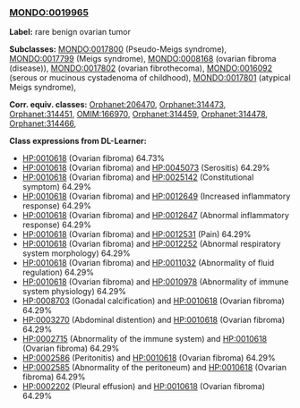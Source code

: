 
### [MONDO:0019965](http://purl.obolibrary.org/obo/MONDO_0019965)
**Label:** rare benign ovarian tumor

**Subclasses:** [MONDO:0017800](http://purl.obolibrary.org/obo/MONDO_0017800) (Pseudo-Meigs syndrome), [MONDO:0017799](http://purl.obolibrary.org/obo/MONDO_0017799) (Meigs syndrome), [MONDO:0008168](http://purl.obolibrary.org/obo/MONDO_0008168) (ovarian fibroma (disease)), [MONDO:0017802](http://purl.obolibrary.org/obo/MONDO_0017802) (ovarian fibrothecoma), [MONDO:0016092](http://purl.obolibrary.org/obo/MONDO_0016092) (serous or mucinous cystadenoma of childhood), [MONDO:0017801](http://purl.obolibrary.org/obo/MONDO_0017801) (atypical Meigs syndrome), 

**Corr. equiv. classes:** [Orphanet:206470](http://www.orpha.net/ORDO/Orphanet_206470), [Orphanet:314473](http://www.orpha.net/ORDO/Orphanet_314473), [Orphanet:314451](http://www.orpha.net/ORDO/Orphanet_314451), [OMIM:166970](http://purl.obolibrary.org/obo/OMIM_166970), [Orphanet:314459](http://www.orpha.net/ORDO/Orphanet_314459), [Orphanet:314478](http://www.orpha.net/ORDO/Orphanet_314478), [Orphanet:314466](http://www.orpha.net/ORDO/Orphanet_314466), 

**Class expressions from DL-Learner:**

- [HP:0010618](http://purl.obolibrary.org/obo/HP_0010618) (Ovarian fibroma) 64.73%
- [HP:0010618](http://purl.obolibrary.org/obo/HP_0010618) (Ovarian fibroma) and [HP:0045073](http://purl.obolibrary.org/obo/HP_0045073) (Serositis) 64.29%
- [HP:0010618](http://purl.obolibrary.org/obo/HP_0010618) (Ovarian fibroma) and [HP:0025142](http://purl.obolibrary.org/obo/HP_0025142) (Constitutional symptom) 64.29%
- [HP:0010618](http://purl.obolibrary.org/obo/HP_0010618) (Ovarian fibroma) and [HP:0012649](http://purl.obolibrary.org/obo/HP_0012649) (Increased inflammatory response) 64.29%
- [HP:0010618](http://purl.obolibrary.org/obo/HP_0010618) (Ovarian fibroma) and [HP:0012647](http://purl.obolibrary.org/obo/HP_0012647) (Abnormal inflammatory response) 64.29%
- [HP:0010618](http://purl.obolibrary.org/obo/HP_0010618) (Ovarian fibroma) and [HP:0012531](http://purl.obolibrary.org/obo/HP_0012531) (Pain) 64.29%
- [HP:0010618](http://purl.obolibrary.org/obo/HP_0010618) (Ovarian fibroma) and [HP:0012252](http://purl.obolibrary.org/obo/HP_0012252) (Abnormal respiratory system morphology) 64.29%
- [HP:0010618](http://purl.obolibrary.org/obo/HP_0010618) (Ovarian fibroma) and [HP:0011032](http://purl.obolibrary.org/obo/HP_0011032) (Abnormality of fluid regulation) 64.29%
- [HP:0010618](http://purl.obolibrary.org/obo/HP_0010618) (Ovarian fibroma) and [HP:0010978](http://purl.obolibrary.org/obo/HP_0010978) (Abnormality of immune system physiology) 64.29%
- [HP:0008703](http://purl.obolibrary.org/obo/HP_0008703) (Gonadal calcification) and [HP:0010618](http://purl.obolibrary.org/obo/HP_0010618) (Ovarian fibroma) 64.29%
- [HP:0003270](http://purl.obolibrary.org/obo/HP_0003270) (Abdominal distention) and [HP:0010618](http://purl.obolibrary.org/obo/HP_0010618) (Ovarian fibroma) 64.29%
- [HP:0002715](http://purl.obolibrary.org/obo/HP_0002715) (Abnormality of the immune system) and [HP:0010618](http://purl.obolibrary.org/obo/HP_0010618) (Ovarian fibroma) 64.29%
- [HP:0002586](http://purl.obolibrary.org/obo/HP_0002586) (Peritonitis) and [HP:0010618](http://purl.obolibrary.org/obo/HP_0010618) (Ovarian fibroma) 64.29%
- [HP:0002585](http://purl.obolibrary.org/obo/HP_0002585) (Abnormality of the peritoneum) and [HP:0010618](http://purl.obolibrary.org/obo/HP_0010618) (Ovarian fibroma) 64.29%
- [HP:0002202](http://purl.obolibrary.org/obo/HP_0002202) (Pleural effusion) and [HP:0010618](http://purl.obolibrary.org/obo/HP_0010618) (Ovarian fibroma) 64.29%


